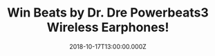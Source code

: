---
campaign-uuid: "c-3023ab49-50f1-4372-8f7f-388e74bad08e"
type: "Preview"
category: "Technology"
date: "2018-10-17T13:00:00.000Z"
end-date: "2018-11-17T23:59:00.000Z"
disable-form: false
is_promoted: false
has_entry_page: true
title: "Win Beats by Dr. Dre Powerbeats3 Wireless Earphones!"
competition-description: "<p>Beats is changing the way you listen to music, and they\
  \ have done it again with the brand new Beats by Dr. Dre Powerbeats3 Wireless Earphones,\
  \ the ones you won’t want to miss. An absolute wireless freedom.</p>\r\n<p>Enter\
  \ below for a chance to win them.</p>"
hero-header: "Win Beats by Dr. Dre Powerbeats3 Wireless Earphones!"
terms-confirmation: "N/A"
banner-img: "https://assets.expresslyapp.com/asset-8f241ec0-6af3-4078-b37c-e1956dc3ad85.jpg"
logo-left-href: "aaa.nme.com"
logo-left-image: "https://assets.expresslyapp.com/asset-ec0076b1-3bee-419e-909c-5d3ba7eb9252.jpg"
logo-left-title: "NME AAA"
bg-image-hero: "https://assets.expresslyapp.com/asset-3c06e55d-2521-4f45-a50b-91796138b1f1.jpg"
bg-image-first: "https://assets.expresslyapp.com/asset-25a332eb-4e03-40b1-a506-0458e8416e4a.jpg"
section1-content: "</p>Powerbeats3 Wireless earphones are ready for any challenge\
  \ with up to 12 hours of battery life to fuel multiple long workouts and powerful,\
  \ dynamic sound to keep yo pushing.</p>\r\n<p>Rain, sweat or shine these water resistant\
  \ earphones push you further and can handle. Take calls, control your music… an\
  \ many more features for you to discover.</p><p>Enter the form below for a chance\
  \ to win these innovative Powerbeats3 Wireless earphones and experience a perfect\
  \ sound with Beats!</p>"
entry-title: "Win Beats by Dr. Dre Powerbeats3 Wireless Earphones!"
entry-content: "Enter the draw to Beats by Dr. Dre Powerbeats3 Wireless Earphones\
  \ by completing the form below before 23:59 on 17th of November 2018."
has-winner: false
prize-description: "Beats by Dr. Dre Powerbeats3 Wireless Earphones."
special-conditions: "Multiple entries are allowed up to one every day.\r\nThis competition\
  \ is also available on: http://club.expressly.io/competitons/powerbeats-dr-dre-wireless-earphones"
---
